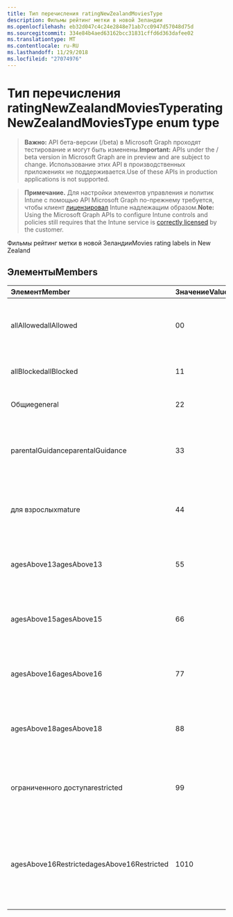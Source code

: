 ```yaml
---
title: Тип перечисления ratingNewZealandMoviesType
description: Фильмы рейтинг метки в новой Зеландии
ms.openlocfilehash: eb32d047c4c24e2848e71ab7cc0947d57048d75d
ms.sourcegitcommit: 334e84b4aed63162bcc31831cffd6d363dafee02
ms.translationtype: MT
ms.contentlocale: ru-RU
ms.lasthandoff: 11/29/2018
ms.locfileid: "27074976"
---
```

# <a name="ratingnewzealandmoviestype-enum-type"></a><span data-ttu-id="c9aaf-103">Тип перечисления ratingNewZealandMoviesType</span><span class="sxs-lookup"><span data-stu-id="c9aaf-103">ratingNewZealandMoviesType enum type</span></span>

> <span data-ttu-id="c9aaf-104">**Важно:** API бета-версии (/beta) в Microsoft Graph проходят тестирование и могут быть изменены.</span><span class="sxs-lookup"><span data-stu-id="c9aaf-104">**Important:** APIs under the / beta version in Microsoft Graph are in preview and are subject to change.</span></span> <span data-ttu-id="c9aaf-105">Использование этих API в производственных приложениях не поддерживается.</span><span class="sxs-lookup"><span data-stu-id="c9aaf-105">Use of these APIs in production applications is not supported.</span></span>

> <span data-ttu-id="c9aaf-106">**Примечание.** Для настройки элементов управления и политик Intune с помощью API Microsoft Graph по-прежнему требуется, чтобы клиент [лицензировал](https://go.microsoft.com/fwlink/?linkid=839381) Intune надлежащим образом.</span><span class="sxs-lookup"><span data-stu-id="c9aaf-106">**Note:** Using the Microsoft Graph APIs to configure Intune controls and policies still requires that the Intune service is [correctly licensed](https://go.microsoft.com/fwlink/?linkid=839381) by the customer.</span></span>

<span data-ttu-id="c9aaf-107">Фильмы рейтинг метки в новой Зеландии</span><span class="sxs-lookup"><span data-stu-id="c9aaf-107">Movies rating labels in New Zealand</span></span>
## <a name="members"></a><span data-ttu-id="c9aaf-108">Элементы</span><span class="sxs-lookup"><span data-stu-id="c9aaf-108">Members</span></span>
|<span data-ttu-id="c9aaf-109">Элемент</span><span class="sxs-lookup"><span data-stu-id="c9aaf-109">Member</span></span>|<span data-ttu-id="c9aaf-110">Значение</span><span class="sxs-lookup"><span data-stu-id="c9aaf-110">Value</span></span>|<span data-ttu-id="c9aaf-111">Description</span><span class="sxs-lookup"><span data-stu-id="c9aaf-111">Description</span></span>|
|:---|:---|:---|
|<span data-ttu-id="c9aaf-112">allAllowed</span><span class="sxs-lookup"><span data-stu-id="c9aaf-112">allAllowed</span></span>|<span data-ttu-id="c9aaf-113">0</span><span class="sxs-lookup"><span data-stu-id="c9aaf-113">0</span></span>|<span data-ttu-id="c9aaf-114">Значение по умолчанию, разрешать все содержимое кино</span><span class="sxs-lookup"><span data-stu-id="c9aaf-114">Default value, allow all movies content</span></span>|
|<span data-ttu-id="c9aaf-115">allBlocked</span><span class="sxs-lookup"><span data-stu-id="c9aaf-115">allBlocked</span></span>|<span data-ttu-id="c9aaf-116">1</span><span class="sxs-lookup"><span data-stu-id="c9aaf-116">1</span></span>|<span data-ttu-id="c9aaf-117">Не разрешать любое содержимое кино</span><span class="sxs-lookup"><span data-stu-id="c9aaf-117">Do not allow any movies content</span></span>|
|<span data-ttu-id="c9aaf-118">Общие</span><span class="sxs-lookup"><span data-stu-id="c9aaf-118">general</span></span>|<span data-ttu-id="c9aaf-119">2</span><span class="sxs-lookup"><span data-stu-id="c9aaf-119">2</span></span>|<span data-ttu-id="c9aaf-120">Подходит для любой аудитории</span><span class="sxs-lookup"><span data-stu-id="c9aaf-120">Suitable for general audience</span></span>|
|<span data-ttu-id="c9aaf-121">parentalGuidance</span><span class="sxs-lookup"><span data-stu-id="c9aaf-121">parentalGuidance</span></span>|<span data-ttu-id="c9aaf-122">3</span><span class="sxs-lookup"><span data-stu-id="c9aaf-122">3</span></span>|<span data-ttu-id="c9aaf-123">Классификация стр рекомендует родительского участия</span><span class="sxs-lookup"><span data-stu-id="c9aaf-123">The PG classification recommends parental guidance</span></span>|
|<span data-ttu-id="c9aaf-124">для взрослых</span><span class="sxs-lookup"><span data-stu-id="c9aaf-124">mature</span></span>|<span data-ttu-id="c9aaf-125">4</span><span class="sxs-lookup"><span data-stu-id="c9aaf-125">4</span></span>|<span data-ttu-id="c9aaf-126">Классификация M подходит для старшего возраста</span><span class="sxs-lookup"><span data-stu-id="c9aaf-126">The M classification is suitable for mature audience</span></span>|
|<span data-ttu-id="c9aaf-127">agesAbove13</span><span class="sxs-lookup"><span data-stu-id="c9aaf-127">agesAbove13</span></span>|<span data-ttu-id="c9aaf-128">5</span><span class="sxs-lookup"><span data-stu-id="c9aaf-128">5</span></span>|<span data-ttu-id="c9aaf-129">Классификация R13 ограничен для лиц, 13 лет и через</span><span class="sxs-lookup"><span data-stu-id="c9aaf-129">The R13 classification is restricted to persons 13 years and over</span></span>|
|<span data-ttu-id="c9aaf-130">agesAbove15</span><span class="sxs-lookup"><span data-stu-id="c9aaf-130">agesAbove15</span></span>|<span data-ttu-id="c9aaf-131">6</span><span class="sxs-lookup"><span data-stu-id="c9aaf-131">6</span></span>|<span data-ttu-id="c9aaf-132">Классификация R15 ограничен для лиц, 15 лет и через</span><span class="sxs-lookup"><span data-stu-id="c9aaf-132">The R15 classification is restricted to persons 15 years and over</span></span>|
|<span data-ttu-id="c9aaf-133">agesAbove16</span><span class="sxs-lookup"><span data-stu-id="c9aaf-133">agesAbove16</span></span>|<span data-ttu-id="c9aaf-134">7</span><span class="sxs-lookup"><span data-stu-id="c9aaf-134">7</span></span>|<span data-ttu-id="c9aaf-135">Классификация R16 ограничен для лиц, 16 лет и через</span><span class="sxs-lookup"><span data-stu-id="c9aaf-135">The R16 classification is restricted to persons 16 years and over</span></span>|
|<span data-ttu-id="c9aaf-136">agesAbove18</span><span class="sxs-lookup"><span data-stu-id="c9aaf-136">agesAbove18</span></span>|<span data-ttu-id="c9aaf-137">8</span><span class="sxs-lookup"><span data-stu-id="c9aaf-137">8</span></span>|<span data-ttu-id="c9aaf-138">Классификация R18 ограничен для лиц, 18 лет и через</span><span class="sxs-lookup"><span data-stu-id="c9aaf-138">The R18 classification is restricted to persons 18 years and over</span></span>|
|<span data-ttu-id="c9aaf-139">ограниченного доступа</span><span class="sxs-lookup"><span data-stu-id="c9aaf-139">restricted</span></span>|<span data-ttu-id="c9aaf-140">9</span><span class="sxs-lookup"><span data-stu-id="c9aaf-140">9</span></span>|<span data-ttu-id="c9aaf-141">Классификация R ограничен для определенной аудитории</span><span class="sxs-lookup"><span data-stu-id="c9aaf-141">The R classification is restricted to a certain audience</span></span>|
|<span data-ttu-id="c9aaf-142">agesAbove16Restricted</span><span class="sxs-lookup"><span data-stu-id="c9aaf-142">agesAbove16Restricted</span></span>|<span data-ttu-id="c9aaf-143">10</span><span class="sxs-lookup"><span data-stu-id="c9aaf-143">10</span></span>|<span data-ttu-id="c9aaf-144">Классификация RP16 требует средств просмотра в списке 16 сопровождаться родительский объект или взрослых</span><span class="sxs-lookup"><span data-stu-id="c9aaf-144">The RP16 classification requires viewers under 16 accompanied by a parent or an adult</span></span>|





